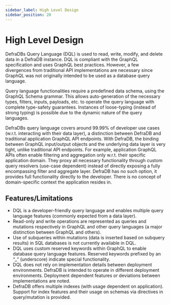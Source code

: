 ```yaml
---
sidebar_label: High Level Design
sidebar_position: 20
---
```

# High Level Design

DefraDBs Query Language (DQL) is used to read, write, modify, and delete data in a DefraDB instance. DQL is compliant with the GraphQL specification and uses GraphQL best practices. However, a few divergences from traditional API implementations are necessary since GraphQL was not originally intended to be used as a database query language.

Query language functionalities require a predefined data schema, using the GraphQL Schema grammar. This allows auto-generation of the necessary types, filters, inputs, payloads, etc. to operate the query language with complete type-safety guarantees. Instances of loose-typing (instead of strong typing) is possible due to the dynamic nature of the query languages. 

DefraDBs query language covers around 99.99% of developer use cases (w.r.t. interacting with their data layer), a distinction between DefraDB and traditional application GraphQL API endpoints. With DefraDB, the binding between GraphQL input/output objects and the underlying data layer is very tight, unlike traditional API endpoints. For example, application GraphQL APIs often enable filtering and aggregation only w.r.t. their specific application domain. They proxy all necessary functionality through custom query resolvers (use-case dependent) instead of directly exposing a fully encompassing filter and aggregate layer. DefraDB has no such option, it provides full functionality directly to the developer. There is no concept of domain-specific context the application resides in.

## Features/Limitations

- DQL is a developer-friendly query language and enables multiple query language features (commonly expected from a data layer).
- Read-only and write operations are represented as queries and mutations respectively in GraphQL and other query languages (a major distinction between GraphQL and others). 
- Use of subqueries within mutations (data is inserted based on subquery results) in SQL databases is not currently available in DQL.
- DQL uses custom reserved keywords within GraphQL to enable database query language features. Reserved keywords prefixed by an “_” (underscore) indicate special functionality.
- DQL does not rely on implementation details between deployment environments. DefraDB is intended to operate in different deployment environments. Deployment dependent features or deviations between implementations are noted.
- DefraDB offers multiple indexes (with usage dependent on application). Support for index features and their usage on schemas via directives in query/mutation is provided.